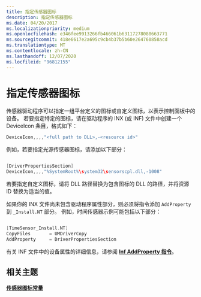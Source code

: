 ```yaml
---
title: 指定传感器图标
description: 指定传感器图标
ms.date: 04/20/2017
ms.localizationpriority: medium
ms.openlocfilehash: e346fee9913266fb466061b63117278080663771
ms.sourcegitcommit: 418e6617e2a695c9cb4b37b5b60e264760858acd
ms.translationtype: MT
ms.contentlocale: zh-CN
ms.lasthandoff: 12/07/2020
ms.locfileid: "96812155"
---
```

# <a name="specifying-a-sensor-icon"></a>指定传感器图标


传感器驱动程序可以指定一组平台定义的图标或自定义图标，以表示控制面板中的设备。 若要指定特定的图标，请在驱动程序的 INX (或 INF) 文件中创建一个 DeviceIcon 条目，格式如下：

```c
DeviceIcon,,,,"<full path to DLL>,-<resource id>"
```

例如，若要指定光源传感器图标，请添加以下部分：

```c

[DriverPropertiesSection]
DeviceIcon,,,,"%SystemRoot%\system32\sensorscpl.dll,-1008"
```

若要指定自定义图标，请将 DLL 路径替换为包含图标的 DLL 的路径，并将资源 ID 替换为适当的值。

如果你的 INX 文件尚未包含驱动程序属性部分，则必须将指令添加 `AddProperty` 到 `_Install.NT` 部分。 例如，时间传感器示例可能包括以下部分：

```c

[TimeSensor_Install.NT]
CopyFiles       = UMDriverCopy
AddProperty     = DriverPropertiesSection
```

有关 INF 文件中的设备属性的详细信息，请参阅 [**Inf AddProperty 指令**](../install/inf-addproperty-directive.md)。

## <a name="related-topics"></a>相关主题
[**传感器图标常量**](sensor-icon-constants.md)

